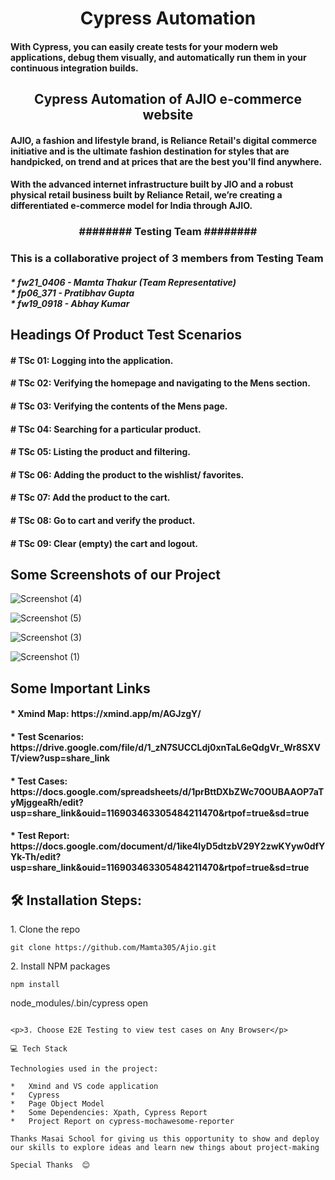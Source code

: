 <h1 align="center" id="title">Cypress Automation</h1>
<h4>With Cypress, you can easily create tests for your modern web applications, debug them visually, and automatically run them in your continuous integration builds.</h4>
<h2 align="center" id="title">Cypress Automation of AJIO e-commerce website</h2>

<h4 id="description">AJIO, a fashion and lifestyle brand, is Reliance Retail's digital commerce initiative and is the ultimate fashion destination for styles that are handpicked, on trend and at prices that are the best you'll find anywhere.</h4>
<h4>With the advanced internet infrastructure built by JIO and a robust physical retail business built by Reliance Retail, we’re creating a differentiated e-commerce model for India through AJIO.</h4>
 
<h3 align="center" id="title">######## Testing Team ########</h3>
<h3>This is a collaborative project of 3 members from Testing Team</h3>
<h5>* fw21_0406 - Mamta Thakur (Team Representative)<br>* fp06_371 - Pratibhav Gupta<br>* fw19_0918 - Abhay Kumar<br></h5>


<h2>Headings Of Product Test Scenarios</h2>
<h4># TSc 01: Logging into the application.</h4>
 
<h4># TSc 02: Verifying the homepage and navigating to the Mens section.</h4>

<h4># TSc 03: Verifying the contents of the Mens page.</h4>

<h4># TSc 04: Searching for a particular product.</h4>

<h4># TSc 05: Listing the product and filtering.</h4>

<h4># TSc 06: Adding the product to the wishlist/ favorites.</h4>

<h4># TSc 07: Add the product to the cart.</h4>

<h4># TSc 08: Go to cart and verify the product.</h4>

<h4># TSc 09: Clear (empty) the cart and logout.</h4>



<h2>Some Screenshots of our Project</h2>

![Screenshot (4)](https://user-images.githubusercontent.com/105913940/233802842-54cc8741-bcc9-4c39-bb13-030d92563dce.png)


![Screenshot (5)](https://user-images.githubusercontent.com/105913940/233802864-ec7a3df0-710a-4d25-8e9b-8bd5f0109add.png)


![Screenshot (3)](https://user-images.githubusercontent.com/105913940/233802868-e7f78387-fe8b-4614-9e3b-b3585b5846d6.png)


![Screenshot (1)](https://user-images.githubusercontent.com/105913940/233802887-a5c53eca-c127-4e77-aeaa-13eb1f319039.png)


<h2>Some Important Links</h2>

<h4>* Xmind Map: https://xmind.app/m/AGJzgY/</h4>

<h4>* Test Scenarios: https://drive.google.com/file/d/1_zN7SUCCLdj0xnTaL6eQdgVr_Wr8SXVT/view?usp=share_link</h4>

<h4>* Test Cases: https://docs.google.com/spreadsheets/d/1prBttDXbZWc70OUBAAOP7aTyMjggeaRh/edit?usp=share_link&ouid=116903463305484211470&rtpof=true&sd=true</h4>

<h4>* Test Report: https://docs.google.com/document/d/1ike4lyD5dtzbV29Y2zwKYyw0dfYYk-Th/edit?usp=share_link&ouid=116903463305484211470&rtpof=true&sd=true</h4>



<h2>🛠️ Installation Steps:</h2>

<p>1. Clone the repo</p>

```
git clone https://github.com/Mamta305/Ajio.git
```

<p>2. Install NPM packages</p>

```
npm install
```

node_modules/.bin/cypress open

```

<p>3. Choose E2E Testing to view test cases on Any Browser</p>
  
💻 Tech Stack

Technologies used in the project:

*   Xmind and VS code application
*   Cypress
*   Page Object Model
*   Some Dependencies: Xpath, Cypress Report 
*   Project Report on cypress-mochawesome-reporter

Thanks Masai School for giving us this opportunity to show and deploy our skills to explore ideas and learn new things about project-making

Special Thanks  😊
